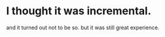 # I thought it was incremental.

and it turned out not to be so.
but it was still great experience.
